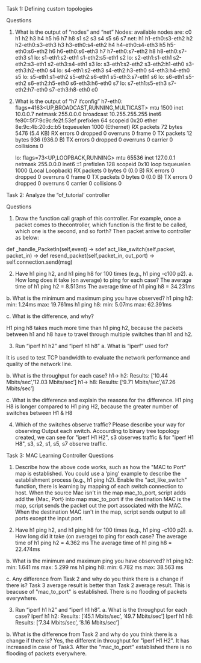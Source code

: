 Task 1: Defining custom topologies

Questions

1. What is the output of “nodes” and “net”
Nodes:
	available nodes are:
	c0 h1 h2 h3 h4 h5 h6 h7 h8 s1 s2 s3 s4 s5 s6 s7
net:
	h1 h1-eth0:s3-eth2
	h2 h2-eth0:s3-eth3
	h3 h3-eth0:s4-eth2
	h4 h4-eth0:s4-eth3
	h5 h5-eth0:s6-eth2
	h6 h6-eth0:s6-eth3
	h7 h7-eth0:s7-eth2
	h8 h8-eth0:s7-eth3
	s1 lo:  s1-eth1:s2-eth1 s1-eth2:s5-eth1
	s2 lo:  s2-eth1:s1-eth1 s2-eth2:s3-eth1 s2-eth3:s4-eth1
	s3 lo:  s3-eth1:s2-eth2 s3-eth2:h1-eth0 s3-eth3:h2-eth0
	s4 lo:  s4-eth1:s2-eth3 s4-eth2:h3-eth0 s4-eth3:h4-eth0
	s5 lo:  s5-eth1:s1-eth2 s5-eth2:s6-eth1 s5-eth3:s7-eth1
	s6 lo:  s6-eth1:s5-eth2 s6-eth2:h5-eth0 s6-eth3:h6-eth0
	s7 lo:  s7-eth1:s5-eth3 s7-eth2:h7-eth0 s7-eth3:h8-eth0
	c0

2. What is the output of “h7 ifconfig”
h7-eth0: flags=4163<UP,BROADCAST,RUNNING,MULTICAST>  mtu 1500
		inet 10.0.0.7  netmask 255.0.0.0  broadcast 10.255.255.255
		inet6 fe80::5f7:9c9c:fe2f:53ef  prefixlen 64  scopeid 0x20<link>
		ether 8e:9c:4b:20:dc:b5  txqueuelen 1000  (Ethernet)
		RX packets 72  bytes 5476 (5.4 KB)
		RX errors 0  dropped 0  overruns 0  frame 0
		TX packets 12  bytes 936 (936.0 B)
		TX errors 0  dropped 0 overruns 0  carrier 0  collisions 0

	lo: flags=73<UP,LOOPBACK,RUNNING>  mtu 65536
		inet 127.0.0.1  netmask 255.0.0.0
		inet6 ::1  prefixlen 128  scopeid 0x10<host>
		loop  txqueuelen 1000  (Local Loopback)
		RX packets 0  bytes 0 (0.0 B)
		RX errors 0  dropped 0  overruns 0  frame 0
		TX packets 0  bytes 0 (0.0 B)
		TX errors 0  dropped 0 overruns 0  carrier 0  collisions 0


Task 2: Analyze the “of_tutorial’ controller

Questions
1. Draw the function call graph of this controller. For example, once a packet comes to thecontroller, which function is the first to be called, which one is the second, and so forth?
Then packet arrive to controller as below:

def _handle_PacketIn(self,event) -> sdef act_like_switch(self,packet, packet_in) -> def resend_packet(self,packet_in, out_port) -> self.connection.send(msg)

2. Have h1 ping h2, and h1 ping h8 for 100 times (e.g., h1 ping -c100 p2).
a. How long does it take (on average) to ping for each case?
The average time of h1 ping h2 = 8.513ms
The average time of h1 ping h8 = 34.231ms

b. What is the minimum and maximum ping you have observed?
h1 ping h2:
	min: 1.24ms
	max: 19.761ms
h1 ping h8:
	min: 5.07ms
	max: 62.391ms

c. What is the difference, and why?

H1 ping h8 takes much more time than h1 ping h2, because the packets between h1 and h8 have to travel through multiple switches than h1 and h2.

3. Run “iperf h1 h2” and “iperf h1 h8”
a. What is “iperf” used for?

It is used to test TCP bandwidth to evaluate the network performance and quality of the network line.

b. What is the throughput for each case?
h1-> h2: 
Results: [‘10.44 Mbits/sec’,’12.03 Mbits/sec’]
h1-> h8: 
Results: [‘9.71 Mbits/sec’,’47.26 Mbits/sec’]

c. What is the difference and explain the reasons for the difference.
H1 ping H8 is longer compared to H1 ping H2, because the greater number of switches between H1 & H8

4. Which of the switches observe traffic? Please describe your way for observing 
Output each switch. Accourding to binary tree topology created, we can see for "iperf H1 H2", s3 observes traffic & for "iperf H1 H8", s3, s2, s1, s5, s7 observe traffic.


Task 3: MAC Learning Controller
Questions
1. Describe how the above code works, such as how the "MAC to Port" map is established. You could use a ‘ping’ example to describe the establishment process (e.g., h1 ping h2).
Enable the "act_like_switch" function, there is learning by mapping of each switch connection to host.
When the source Mac isn't in the map mac_to_port, script adds add the {Mac, Port} into map mac_to_port
if the destination MAC is the map, script sends the packet out the port associated with the MAC.
When the destination MAC isn't in the map, script sends output to all ports except the input port.

2. Have h1 ping h2, and h1 ping h8 for 100 times (e.g., h1 ping -c100 p2).
a. How long did it take (on average) to ping for each case?
The average time of h1 ping h2 = 4.362 ms
The average time of h1 ping h8 = 22.474ms

b. What is the minimum and maximum ping you have observed?
h1 ping h2:
	min: 1.641 ms
	max: 5.299 ms
h1 ping h8:
	min: 6.782 ms
	max: 38.563 ms

c. Any difference from Task 2 and why do you think there is a change if there is?
 Task 3 average result is better than Task 2 average result. This is beacuse of "mac_to_port" is established. There is no flooding of packets everywhere.

3. Run “iperf h1 h2” and “iperf h1 h8”.
a. What is the throughput for each case?
Iperf h1 h2:
	Results: [’45.1 Mbits/sec’, ’49.7 Mbits/sec’]
Iperf h1 h8:
	Results: [’7.34 Mbits/sec’, ’8.16 Mbits/sec’]

b. What is the difference from Task 2 and why do you think there is a change if there is?
Yes, the different in throughput for "iperf H1 H2". It has increased in case of Task3. After the "mac_to_port" established there is no flooding of packets everywhere. 
